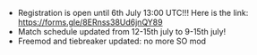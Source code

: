 - Registration is open until 6th July 13:00 UTC!!! Here is the link: https://forms.gle/8ERnss38Ud6jnQY89
- Match schedule updated from 12-15th july to 9-15th july!
- Freemod and tiebreaker updated: no more SO mod
